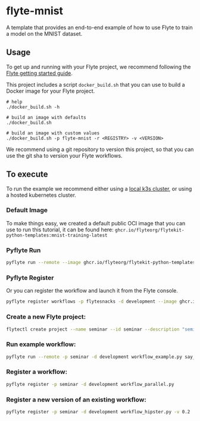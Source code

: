 # flyte-mnist

A template that provides an end-to-end example of how to use Flyte to train a model on the MNIST dataset.

## Usage

To get up and running with your Flyte project, we recommend following the
[Flyte getting started guide](https://docs.flyte.org/en/latest/getting_started.html).

This project includes a script `docker_build.sh` that you can use to build a
Docker image for your Flyte project.

```
# help
./docker_build.sh -h

# build an image with defaults
./docker_build.sh

# build an image with custom values
./docker_build.sh -p flyte-mnist -r <REGISTRY> -v <VERSION>
```

We recommend using a git repository to version this project, so that you can
use the git sha to version your Flyte workflows.

## To execute
To run the example we recommend either using a [local k3s cluster](https://docs.flyte.org/projects/flytectl/en/latest/gen/flytectl_demo_start.html), 
or using a hosted kubernetes cluster.

### Default Image
To make things easy, we created a default public OCI image that you can use to run this tutorial, it can be found here:
```ghcr.io/flyteorg/flytekit-python-templates:mnist-training-latest```

### Pyflyte Run
```bash
pyflyte run --remote --image ghcr.io/flyteorg/flytekit-python-templates:mnist-training-latest --n_epoch 100 --gpu_enabled
```

### Pyflyte Register
Or you can register the workflow and launch it from the Flyte console.
```bash
pyflyte register workflows -p flytesnacks -d development --image ghcr.io/flyteorg/flytekit-python-templates:mnist-latest
```

### Create a new Flyte project:
```bash
flytectl create project --name seminar --id seminar --description "seminar showcases"
```

### Run example workflow:
```bash
pyflyte run --remote -p seminar -d development workflow_example.py say_hello --name Ada
```

### Register a workflow:
```bash
pyflyte register -p seminar -d development workflow_parallel.py
```

### Register a new version of an existing workflow:
```bash
pyflyte register -p seminar -d development workflow_hipster.py -v 0.2
```
